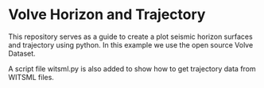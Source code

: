 # Volve Horizon and Trajectory

This repository serves as a guide to create a plot seismic horizon surfaces and trajectory using python. In this example we use the open source Volve Dataset. 

A script file witsml.py is also added to show how to get trajectory data from WITSML files.
